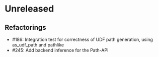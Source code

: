 # Unreleased

## Refactorings
 * #186: Integration test for correctness of UDF path generation, using as_udf_path and pathlike
 * #245: Add backend inference for the Path-API